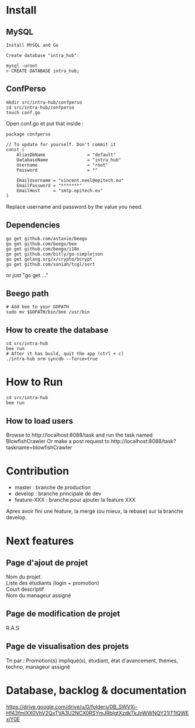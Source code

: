 # Install

## MySQL

```
Install MYSQL and Go

Create database "intra_hub":

mysql -uroot
> CREATE DATABASE intra_hub;

```

## ConfPerso

```
mkdir src/intra-hub/confperso
cd src/intra-hub/confperso
touch conf.go
```

Open conf.go et put that inside :

```
package confperso

// To update for yourself. Don't commit it
const (
    AliasDbName                = "default"
    DatabaseName               = "intra_hub"
    Username                   = "root"
    Password                   = ""

    EmailUsername = "vincent.neel@epitech.eu"
    EmailPassword = "*******"
    EmailHost     = "smtp.epitech.eu"
)
```

Replace username and password by the value you need.  


## Dependencies

```
go get github.com/astaxie/beego   
go get github.com/beego/bee
go get github.com/beego/i18n
go get github.com/bitly/go-simplejson
go get golang.org/x/crypto/bcrypt
go get github.com/soniah/tcgl/sort
```

or just "go get ..."

## Beego path

```
# Add bee to your GOPATH
sudo mv $GOPATH/bin/bee /usr/bin
```

## How to create the database

```
cd src/intra-hub
bee run
# After it has build, quit the app (ctrl + c)
./intra-hub orm syncdb --force=true
```

# How to Run

```
cd src/intra-hub
bee run
```

## How to load users

Browse to http://localhost:8088/task and run the task named BlowfishCrawler
Or make a post request to http://localhost:8088/task?taskname=blowfishCrawler

# Contribution

- master : branche de production  
- develop : branche principale de dev
- feature-XXX : branche pour ajouter la feature XXX  

Apres avoir fini une feature, la merge (ou mieux, la rebase) sur la branche develop.

# Next features

## Page d'ajout de projet

Nom du projet  
Liste des étudiants (login + promotion)  
Court descriptif  
Nom du manageur assigné  

## Page de modification de projet

R.A.S

## Page de visualisation des projets

Tri par : Promotion(s) impliqué(s), étudiant, état d'avancement, thémes, techno, manageur assigné


# Database, backlog & documentation

https://drive.google.com/drive/u/0/folders/0B_SWVXj-Hf43fmlXX0VhV2QxTVA3U2NCX0RSYmJRblgtXzdkTkJnWWNQY21IT1lQWExiY0E

